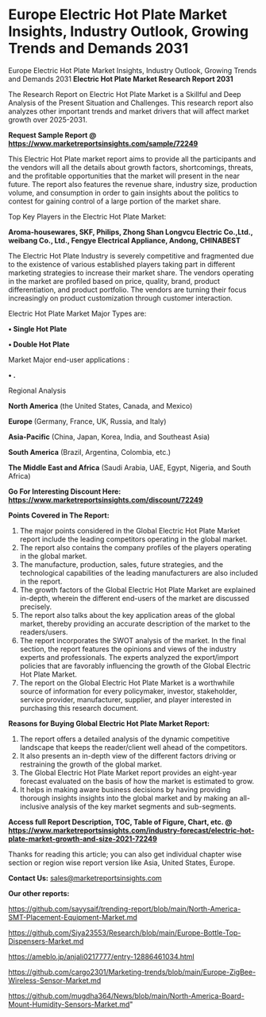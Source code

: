 # Europe Electric Hot Plate Market Insights, Industry Outlook, Growing Trends and Demands 2031
Europe Electric Hot Plate Market Insights, Industry Outlook, Growing Trends and Demands 2031
<strong>Electric Hot Plate Market Research Report 2031</strong>

The Research Report on Electric Hot Plate Market is a Skillful and Deep Analysis of the Present Situation and Challenges. This research report also analyzes other important trends and market drivers that will affect market growth over 2025-2031.

<strong>Request Sample Report @ <a href=https://www.marketreportsinsights.com/sample/72249>https://www.marketreportsinsights.com/sample/72249</a></strong>

This Electric Hot Plate market report aims to provide all the participants and the vendors will all the details about growth factors, shortcomings, threats, and the profitable opportunities that the market will present in the near future. The report also features the revenue share, industry size, production volume, and consumption in order to gain insights about the politics to contest for gaining control of a large portion of the market share.

Top Key Players in the Electric Hot Plate Market:

<strong>Aroma-housewares, SKF, Philips, Zhong Shan Longvcu Electric Co.,Ltd., weibang Co., Ltd., Fengye Electrical Appliance, Andong, CHINABEST</strong>

The Electric Hot Plate Industry is severely competitive and fragmented due to the existence of various established players taking part in different marketing strategies to increase their market share. The vendors operating in the market are profiled based on price, quality, brand, product differentiation, and product portfolio. The vendors are turning their focus increasingly on product customization through customer interaction.

Electric Hot Plate Market Major Types are:

<strong>• Single Hot Plate

• Double Hot Plate</strong>

Market Major end-user applications :

<strong>• .</strong>

Regional Analysis

</u><strong><b>North America</b></strong> (the United States, Canada, and Mexico)

<strong><b>Europe </b></strong>(Germany, France, UK, Russia, and Italy)

<strong><b>Asia-Pacific</b></strong> (China, Japan, Korea, India, and Southeast Asia)

<strong><b>South America</b></strong> (Brazil, Argentina, Colombia, etc.)

<strong><b>The Middle East and Africa</b></strong> (Saudi Arabia, UAE, Egypt, Nigeria, and South Africa)

<strong>Go For Interesting Discount Here: <a href=https://www.marketreportsinsights.com/discount/72249>https://www.marketreportsinsights.com/discount/72249</a></strong>

<strong>Points Covered in The Report:</strong>
<ol>
  <li>The major points considered in the Global Electric Hot Plate Market report include the leading competitors operating in the global market.</li>
  <li>The report also contains the company profiles of the players operating in the global market.</li>
  <li>The manufacture, production, sales, future strategies, and the technological capabilities of the leading manufacturers are also included in the report.</li>
  <li>The growth factors of the Global Electric Hot Plate Market are explained in-depth, wherein the different end-users of the market are discussed precisely.</li>
  <li>The report also talks about the key application areas of the global market, thereby providing an accurate description of the market to the readers/users.</li>
  <li>The report incorporates the SWOT analysis of the market. In the final section, the report features the opinions and views of the industry experts and professionals. The experts analyzed the export/import policies that are favorably influencing the growth of the Global Electric Hot Plate Market.</li>
  <li>The report on the Global Electric Hot Plate Market is a worthwhile source of information for every policymaker, investor, stakeholder, service provider, manufacturer, supplier, and player interested in purchasing this research document.</li>
</ol>
<strong>Reasons for Buying Global Electric Hot Plate Market Report:</strong>

<ol>
  <li>The report offers a detailed analysis of the dynamic competitive landscape that keeps the reader/client well ahead of the competitors.</li>
  <li>It also presents an in-depth view of the different factors driving or restraining the growth of the global market.</li>
  <li>The Global Electric Hot Plate Market report provides an eight-year forecast evaluated on the basis of how the market is estimated to grow.</li>
  <li>It helps in making aware business decisions by having providing thorough insights insights into the global market and by making an all-inclusive analysis of the key market segments and sub-segments.</li>
</ol>
<strong>Access full Report Description, TOC, Table of Figure, Chart, etc. @ <a href=https://www.marketreportsinsights.com/industry-forecast/electric-hot-plate-market-growth-and-size-2021-72249>https://www.marketreportsinsights.com/industry-forecast/electric-hot-plate-market-growth-and-size-2021-72249</a></strong>


Thanks for reading this article; you can also get individual chapter wise section or region wise report version like Asia, United States, Europe.

<strong>Contact Us:</strong>
sales@marketreportsinsights.com

<strong>Our other reports:</strong>

<a href=https://github.com/sayysaif/trending-report/blob/main/North-America-SMT-Placement-Equipment-Market.md>https://github.com/sayysaif/trending-report/blob/main/North-America-SMT-Placement-Equipment-Market.md</a>

<a href=https://github.com/Siya23553/Research/blob/main/Europe-Bottle-Top-Dispensers-Market.md>https://github.com/Siya23553/Research/blob/main/Europe-Bottle-Top-Dispensers-Market.md</a>

<a href=https://ameblo.jp/anjali0217777/entry-12886461034.html>https://ameblo.jp/anjali0217777/entry-12886461034.html</a>

<a href=https://github.com/cargo2301/Marketing-trends/blob/main/Europe-ZigBee-Wireless-Sensor-Market.md>https://github.com/cargo2301/Marketing-trends/blob/main/Europe-ZigBee-Wireless-Sensor-Market.md</a>

<a href=https://github.com/mugdha364/News/blob/main/North-America-Board-Mount-Humidity-Sensors-Market.md>https://github.com/mugdha364/News/blob/main/North-America-Board-Mount-Humidity-Sensors-Market.md</a>"
